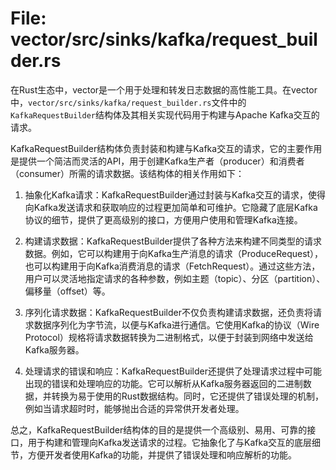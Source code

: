 # File: vector/src/sinks/kafka/request_builder.rs

在Rust生态中，vector是一个用于处理和转发日志数据的高性能工具。在vector中，`vector/src/sinks/kafka/request_builder.rs`文件中的`KafkaRequestBuilder`结构体及其相关实现代码用于构建与Apache Kafka交互的请求。

KafkaRequestBuilder结构体负责封装和构建与Kafka交互的请求，它的主要作用是提供一个简洁而灵活的API，用于创建Kafka生产者（producer）和消费者（consumer）所需的请求数据。该结构体的相关作用如下：

1. 抽象化Kafka请求：KafkaRequestBuilder通过封装与Kafka交互的请求，使得向Kafka发送请求和获取响应的过程更加简单和可维护。它隐藏了底层Kafka协议的细节，提供了更高级别的接口，方便用户使用和管理Kafka连接。

2. 构建请求数据：KafkaRequestBuilder提供了各种方法来构建不同类型的请求数据。例如，它可以构建用于向Kafka生产消息的请求（ProduceRequest），也可以构建用于向Kafka消费消息的请求（FetchRequest）。通过这些方法，用户可以灵活地指定请求的各种参数，例如主题（topic）、分区（partition）、偏移量（offset）等。

3. 序列化请求数据：KafkaRequestBuilder不仅负责构建请求数据，还负责将请求数据序列化为字节流，以便与Kafka进行通信。它使用Kafka的协议（Wire Protocol）规格将请求数据转换为二进制格式，以便于封装到网络中发送给Kafka服务器。

4. 处理请求的错误和响应：KafkaRequestBuilder还提供了处理请求过程中可能出现的错误和处理响应的功能。它可以解析从Kafka服务器返回的二进制数据，并转换为易于使用的Rust数据结构。同时，它还提供了错误处理的机制，例如当请求超时时，能够抛出合适的异常供开发者处理。

总之，KafkaRequestBuilder结构体的目的是提供一个高级别、易用、可靠的接口，用于构建和管理向Kafka发送请求的过程。它抽象化了与Kafka交互的底层细节，方便开发者使用Kafka的功能，并提供了错误处理和响应解析的功能。

